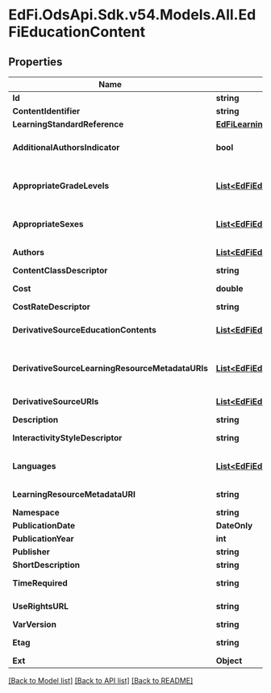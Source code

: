 # EdFi.OdsApi.Sdk.v54.Models.All.EdFiEducationContent

## Properties

Name | Type | Description | Notes
------------ | ------------- | ------------- | -------------
**Id** | **string** |  | [optional] 
**ContentIdentifier** | **string** | A unique identifier for the EducationContent. | 
**LearningStandardReference** | [**EdFiLearningStandardReference**](EdFiLearningStandardReference.md) |  | [optional] 
**AdditionalAuthorsIndicator** | **bool** | Indicates whether there are additional un-named authors. In a research report, this is often marked by the abbreviation \&quot;et al\&quot;. | [optional] 
**AppropriateGradeLevels** | [**List&lt;EdFiEducationContentAppropriateGradeLevel&gt;**](EdFiEducationContentAppropriateGradeLevel.md) | An unordered collection of educationContentAppropriateGradeLevels. Grade levels for which this education content is applicable-if omitted, considered generally applicable. | [optional] 
**AppropriateSexes** | [**List&lt;EdFiEducationContentAppropriateSex&gt;**](EdFiEducationContentAppropriateSex.md) | An unordered collection of educationContentAppropriateSexes. Sexes for which this education content is applicable. If omitted, considered generally applicable. | [optional] 
**Authors** | [**List&lt;EdFiEducationContentAuthor&gt;**](EdFiEducationContentAuthor.md) | An unordered collection of educationContentAuthors. The individual credited with the creation of the resource. | [optional] 
**ContentClassDescriptor** | **string** | The predominate type or kind characterizing the learning resource. | [optional] 
**Cost** | **double** | An amount that has to be paid or spent to buy or obtain the EducationContent. | [optional] 
**CostRateDescriptor** | **string** | The rate by which the cost applies. | [optional] 
**DerivativeSourceEducationContents** | [**List&lt;EdFiEducationContentDerivativeSourceEducationContent&gt;**](EdFiEducationContentDerivativeSourceEducationContent.md) | An unordered collection of educationContentDerivativeSourceEducationContents. Relates the education content source to the education content. | [optional] 
**DerivativeSourceLearningResourceMetadataURIs** | [**List&lt;EdFiEducationContentDerivativeSourceLearningResourceMetadataURI&gt;**](EdFiEducationContentDerivativeSourceLearningResourceMetadataURI.md) | An unordered collection of educationContentDerivativeSourceLearningResourceMetadataURIs. The URI (typical a URL) pointing to the metadata entry in a LRMI metadata repository, which describes this content item. | [optional] 
**DerivativeSourceURIs** | [**List&lt;EdFiEducationContentDerivativeSourceURI&gt;**](EdFiEducationContentDerivativeSourceURI.md) | An unordered collection of educationContentDerivativeSourceURIs. The URI (typical a URL) pointing to an education content item. | [optional] 
**Description** | **string** | An extended written representation of the education content. | [optional] 
**InteractivityStyleDescriptor** | **string** | The predominate mode of learning supported by the learning resource. Acceptable values are active, expositive, or mixed. | [optional] 
**Languages** | [**List&lt;EdFiEducationContentLanguage&gt;**](EdFiEducationContentLanguage.md) | An unordered collection of educationContentLanguages. An indication of the languages in which the Education Content is designed. | [optional] 
**LearningResourceMetadataURI** | **string** | The URI (typical a URL) pointing to the metadata entry in a LRMI metadata repository, which describes this content item. | [optional] 
**Namespace** | **string** | Namespace for the EducationContent. | 
**PublicationDate** | **DateOnly** | The date on which this content was first published. | [optional] 
**PublicationYear** | **int** | The year at which this content was first published. | [optional] 
**Publisher** | **string** | The organization credited with publishing the resource. | [optional] 
**ShortDescription** | **string** | A short description or name of the entity. | [optional] 
**TimeRequired** | **string** | Approximate or typical time it takes to work with or through this learning resource for the typical intended target audience. | [optional] 
**UseRightsURL** | **string** | The URL where the owner specifies permissions for using the resource. | [optional] 
**VarVersion** | **string** | The version identifier for the content. | [optional] 
**Etag** | **string** | A unique system-generated value that identifies the version of the resource. | [optional] 
**Ext** | **Object** | Extensions to the EducationContent entity. | [optional] 

[[Back to Model list]](../README.md#documentation-for-models) [[Back to API list]](../README.md#documentation-for-api-endpoints) [[Back to README]](../README.md)

